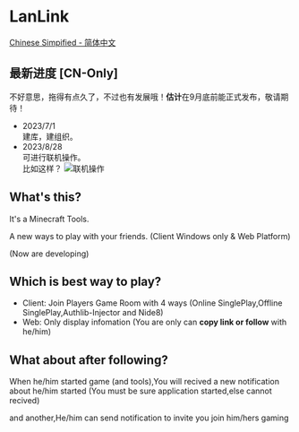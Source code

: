 # LanLink

[Chinese Simpified - 简体中文](./profile/README.zh_CN.md)

## 最新进度 [CN-Only]

不好意思，拖得有点久了，不过也有发展哦！**估计**在9月底前能正式发布，敬请期待！

* 2023/7/1<BR/>
  建库，建组织。
* 2023/8/28<BR/>
  可进行联机操作。<BR/>
  比如这样？
  ![联机操作](https://github.com/LanLinkStudio/.github/assets/79188080/72599880-b4ec-496d-a76e-c3fe64c9384c)


## What's this?
It's a Minecraft Tools.

A new ways to play with your friends. (Client Windows only & Web Platform)

(Now are developing)

## Which is best way to play?
- Client: Join Players Game Room with 4 ways
 (Online SinglePlay,Offline SinglePlay,Authlib-Injector and Nide8)
- Web: Only display infomation (You are only can **copy link or follow** with he/him)

## What about after following?

When he/him started game (and tools),You will recived a new notification about he/him started (You must be sure application started,else cannot recived)

and another,He/him can send notification to invite you join him/hers gaming 

